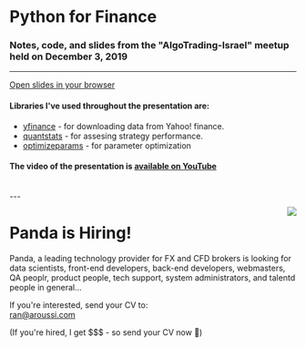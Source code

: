 # Python for Finance 

### Notes, code, and slides from the "AlgoTrading-Israel" meetup held on December 3, 2019

---

[Open slides in your browser](https://combinatronics.com/ranaroussi/python-for-trading-meetup/master/slides.html)

#### Libraries I've used throughout the presentation are:

- [yfinance](https://github.com/ranaroussi/yfinance) - for downloading data from Yahoo! finance.
- [quantstats](https://github.com/ranaroussi/quantstats) - for assesing strategy performance.
- [optimizeparams](https://github.com/ranaroussi/python-for-trading-meetup/blob/master/optimizeparams.py) - for parameter optimization

#### The video of the presentation is [available on YouTube](https://youtu.be/RjznGUQqXtQ)

<br>
---
<br>
<img src="https://aroussi.com/panda_logo.png" style="float:right;max-width:200px;margin:10px 0 20px 20px">

# Panda is Hiring!

Panda, a leading technology provider for FX and CFD brokers is looking for data scientists, front-end developers, back-end developers, webmasters, QA peoplr, product people, tech support, system administrators, and talentd people in general...


If you're interested, send your CV to:<br>
[ran@aroussi.com](ran@aroussi.com)

(If you're hired, I get $$$ - so send your CV now 🤑)